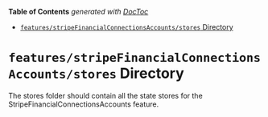 <!-- START doctoc generated TOC please keep comment here to allow auto update -->
<!-- DON'T EDIT THIS SECTION, INSTEAD RE-RUN doctoc TO UPDATE -->

**Table of Contents** _generated with [DocToc](https://github.com/thlorenz/doctoc)_

- [`features/stripeFinancialConnectionsAccounts/stores` Directory](#featuresstripefinancialconnectionsaccountsstores-directory)

<!-- END doctoc generated TOC please keep comment here to allow auto update -->

# `features/stripeFinancialConnectionsAccounts/stores` Directory

The stores folder should contain all the state stores for the StripeFinancialConnectionsAccounts feature.
